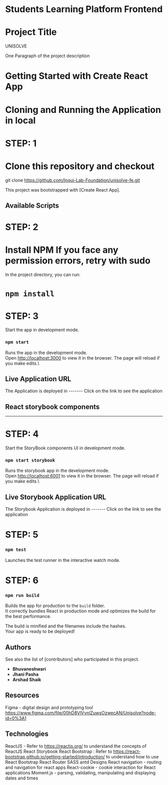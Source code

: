 # Students Learning Platform Frontend
# Project Title
UNISOLVE

One Paragraph of the project description

# Getting Started with Create React App
# Cloning and Running the Application in local

# STEP: 1
# Clone this repository and checkout
git clone https://github.com/Inqui-Lab-Foundation/unisolve-fe.git

This project was bootstrapped with [Create React App].

## Available Scripts

# STEP: 2
# Install NPM If you face any permission errors, retry with sudo

In the project directory, you can run:
# `npm install`

# STEP: 3
Start the app in development mode.
### `npm start`

Runs the app in the development mode.\
Open [http://localhost:3000](http://localhost:3000) to view it in the browser.
The page will reload if you make edits.\

## Live Application URL
The Application is deployed in -------
Click on the link to see the application

## React storybook components
------------------------------
# STEP: 4
Start the StoryBook components UI in development mode.
### `npm start storybook`

Runs the storybook app in the development mode.\
Open [http://localhost:6001](http://localhost:6001) to view it in the browser.
The page will reload if you make edits.\

## Live Storybook Application URL
The Storybook Application is deployed in -------
Click on the link to see the application

# STEP: 5
### `npm test`

Launches the test runner in the interactive watch mode.


# STEP: 6
### `npm run build`

Builds the app for production to the `build` folder.\
It correctly bundles React in production mode and optimizes the build for the best performance.

The build is minified and the filenames include the hashes.\
Your app is ready to be deployed!


## Authors

See also the list of
[contributors]
who participated in this project.
 - **Bhuvaneshwari**
 - **Jhani Pasha**
 - **Arshad Shaik**

## Resources
Figma - digital design and prototyping tool
https://www.figma.com/file/00hD8VlVynlZuwsOzwecAN/Unisolve?node-id=0%3A1

## Technologies
ReactJS - Refer to https://reactjs.org/ to understand the concepts of ReactJS
React Storybook
React Bootstrap : Refer to https://react-bootstrap.github.io/getting-started/introduction/ to understand how to use React Bootstrap
React Router
SASS
antd Designs
React navigation - routing and navigation for react apps
React-cookie - cookie interaction for React applications
Moment.js - parsing, validating, manipulating and displaying dates and times
